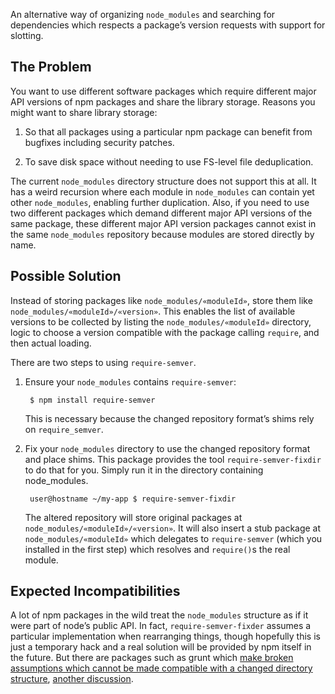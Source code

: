 An alternative way of organizing `node_modules` and searching for
dependencies which respects a package’s version requests with support
for slotting.

## The Problem

You want to use different software packages which require different
major API versions of npm packages and share the library storage.
Reasons you might want to share library storage:

1. So that all packages using a particular npm package can benefit
   from bugfixes including security patches.

2. To save disk space without needing to use FS-level file
   deduplication.

The current `node_modules` directory structure does not support this
at all.
It has a weird recursion where each module in `node_modules` can
contain yet other `node_modules`, enabling further duplication.
Also, if you need to use two different packages which demand different
major API versions of the same package, these different major API
version packages cannot exist in the same `node_modules` repository
because modules are stored directly by name.

## Possible Solution

Instead of storing packages like `node_modules/«moduleId»`, store them
like `node_modules/«moduleId»/«version»`.
This enables the list of available versions to be collected by listing
the `node_modules/«moduleId»` directory, logic to choose a version
compatible with the package calling `require`, and then actual
loading.

There are two steps to using `require-semver`.

1. Ensure your `node_modules` contains `require-semver`:

        $ npm install require-semver

   This is necessary because the changed repository format’s shims rely on `require_semver`.

2. Fix your `node_modules` directory to use the changed repository format and place shims.
   This package provides the tool `require-semver-fixdir` to do that for you.
   Simply run it in the directory containing node_modules.

        user@hostname ~/my-app $ require-semver-fixdir

   The altered repository will store original packages at `node_modules/«moduleId»/«version»`.
   It will also insert a stub package at `node_modules/«moduleId»` which delegates to `require-semver` (which you installed in the first step) which resolves and `require()`s the real module.

## Expected Incompatibilities

A lot of npm packages in the wild treat the `node_modules` structure
as if it were part of node’s public API.
In fact, `require-semver-fixder` assumes a particular implementation
when rearranging things, though hopefully this is just a temporary
hack and a real solution will be provided by npm itself in the future.
But there are packages such as grunt which [make broken assumptions
which cannot be made compatible with a changed directory
structure](https://github.com/gruntjs/grunt/issues/696), [another
discussion](https://github.com/gruntjs/grunt/issues/1312).

